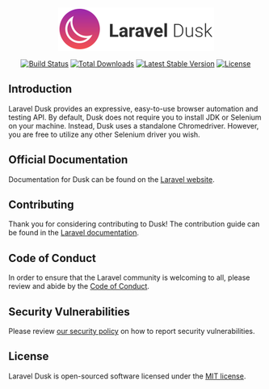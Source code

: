 <p align="center"><img width="309" height="86" src="/art/logo.svg" alt="Logo Laravel Dusk"></p>

<p align="center">
<a href="https://github.com/laravel/dusk/actions"><img src="https://github.com/laravel/dusk/workflows/tests/badge.svg" alt="Build Status"></a>
<a href="https://packagist.org/packages/laravel/dusk"><img src="https://img.shields.io/packagist/dt/laravel/dusk" alt="Total Downloads"></a>
<a href="https://packagist.org/packages/laravel/dusk"><img src="https://img.shields.io/packagist/v/laravel/dusk" alt="Latest Stable Version"></a>
<a href="https://packagist.org/packages/laravel/dusk"><img src="https://img.shields.io/packagist/l/laravel/dusk" alt="License"></a>
</p>

## Introduction

Laravel Dusk provides an expressive, easy-to-use browser automation and testing API. By default, Dusk does not require you to install JDK or Selenium on your machine. Instead, Dusk uses a standalone Chromedriver. However, you are free to utilize any other Selenium driver you wish.

## Official Documentation

Documentation for Dusk can be found on the [Laravel website](https://laravel.com/docs/dusk).

## Contributing

Thank you for considering contributing to Dusk! The contribution guide can be found in the [Laravel documentation](https://laravel.com/docs/contributions).

## Code of Conduct

In order to ensure that the Laravel community is welcoming to all, please review and abide by the [Code of Conduct](https://laravel.com/docs/contributions#code-of-conduct).

## Security Vulnerabilities

Please review [our security policy](https://github.com/laravel/dusk/security/policy) on how to report security vulnerabilities.

## License

Laravel Dusk is open-sourced software licensed under the [MIT license](LICENSE.md).
